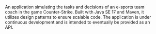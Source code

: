 An application simulating the tasks and decisions of an e-sports team coach in the game Counter-Strike. Built with Java SE 17 and Maven, it utilizes design patterns to ensure scalable code. The application is under continuous development and is intended to eventually be provided as an API.
